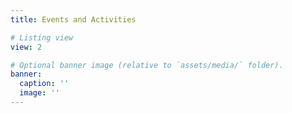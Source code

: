 ```yaml
---
title: Events and Activities

# Listing view
view: 2

# Optional banner image (relative to `assets/media/` folder).
banner:
  caption: ''
  image: ''
---
```


<br>